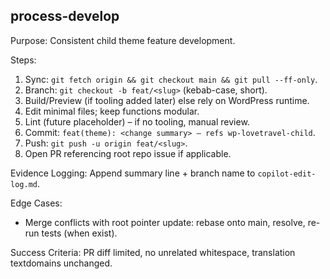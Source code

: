 ## process-develop

Purpose: Consistent child theme feature development.

Steps:
1. Sync: `git fetch origin && git checkout main && git pull --ff-only`.
2. Branch: `git checkout -b feat/<slug>` (kebab-case, short).
3. Build/Preview (if tooling added later) else rely on WordPress runtime.
4. Edit minimal files; keep functions modular.
5. Lint (future placeholder) – if no tooling, manual review.
6. Commit: `feat(theme): <change summary> — refs wp-lovetravel-child`.
7. Push: `git push -u origin feat/<slug>`.
8. Open PR referencing root repo issue if applicable.

Evidence Logging: Append summary line + branch name to `copilot-edit-log.md`.

Edge Cases:
- Merge conflicts with root pointer update: rebase onto main, resolve, re-run tests (when exist).

Success Criteria: PR diff limited, no unrelated whitespace, translation textdomains unchanged.

